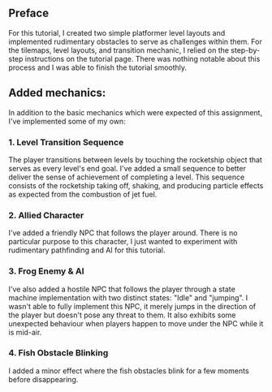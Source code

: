 ## Preface
For this tutorial, I created two simple platformer level layouts and implemented rudimentary obstacles to serve as challenges within them. For the tilemaps, level layouts, and transition mechanic, I relied on the step-by-step instructions on the tutorial page. There was nothing notable about this process and I was able to finish the tutorial smoothly.

## Added mechanics:
In addition to the basic mechanics which were expected of this assignment, I've implemented some of my own:

### 1. Level Transition Sequence
The player transitions between levels by touching the rocketship object that serves as every level's end goal. I've added a small sequence to better deliver the sense of achievement of completing a level. This sequence consists of the rocketship taking off, shaking, and producing particle effects as expected from the combustion of jet fuel.

### 2. Allied Character
I've added a friendly NPC that follows the player around. There is no particular purpose to this character, I just wanted to experiment with rudimentary pathfinding and AI for this tutorial.

### 3. Frog Enemy & AI
I've also added a hostile NPC that follows the player through a state machine implementation with two distinct states: "Idle" and "jumping". I wasn't able to fully implement this NPC, it merely jumps in the direction of the player but doesn't pose any threat to them. It also exhibits some unexpected behaviour when players happen to move under the NPC while it is mid-air.

### 4. Fish Obstacle Blinking
I added a minor effect where the fish obstacles blink for a few moments before disappearing.

